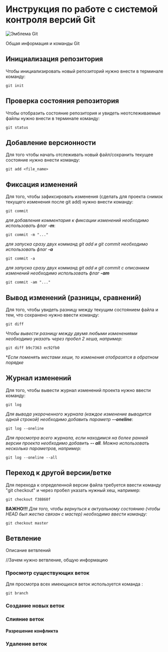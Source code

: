 # **Инструкция по работе с системой контроля версий Git**

![Эмблема Git](git.png)

Общая информация и команды Git

## Инициализация репозитория

Чтобы инициализировать новый репозиторий нужно внести в терминале команду:

    git init

## Проверка состояния репозитория

Чтобы отобразить состояние репозитория и увидеть неотслеживаемые файлы нужно внести в терминале команду:

    git status

## Добавление версионности

Для того чтобы начать отслеживать новый файл/сохранить текущее состояние нужно внести команду:

    git add <file_name>

## Фиксация изменений 

Для того, чтобы зафиксировать изменения (сделать для проекта снимок текущего изменения после git add) нужно внести команду:

    git commit

*для добавления комментария к фиксации изменений необходимо использовать флаг **-m***:


    git commit -m "..."

*для запуска сразу двух комманд git add и git commit необходимо использовать флаг **-a***

    git commit -a

*для запуска сразу двух комманд git add и git commit с описанием изменений необходимо использовать флаг **-am***

    git commit -am "..."

## Вывод изменений (разницы, сравнений)

 Для того, чтобы увидеть разницу между текущим состоянием файла и тем, что сохранено нужно ввести команду:
 
    git diff

*Чтобы вывести разницу между двумя любыми изменениями необходимо указать через пробел 2 хеша, например:*

    git diff b9c7363 ec92fb0

**Если поменять местами хеши, то изменения отобразятся в обратном порядке*

## Журнал изменений

Для того, чтобы вывести журнал изменений проекта нужно ввести команду:

    git log

*Для вывода укороченного журнала (каждое изменение выводится одной строкой) необходимо добавить параметр **--oneline***:

    git log --oneline

*Для просмотра всего журнала, если находимся на более ранней версии проекта необходимо добавить **-- all**. Можно использовать несколько параметров, например:*

    git log --oneline --all

## Переход к другой версии/ветке

Для перехода к определенной версии файла требуется ввести команду "git checkout" и через пробел указать нужный хеш, например:

    git checkout f38860f

**ВАЖНО!!!** *Для того, чтобы вернуться к актуальному состоянию (чтобы HEAD был жестко связан с мастер) необходимо ввести команду:*

    git checkout master

## **Ветвление**

Описание ветвлений

//Зачем нужно ветвление, общую информацию

### Просмотр существующих веток

Для просмотра всех имеющихся веток используется команда :

    git branch

### Создание новых веток

### Слияние веток

#### Разрешение конфликта

### Удаление веток